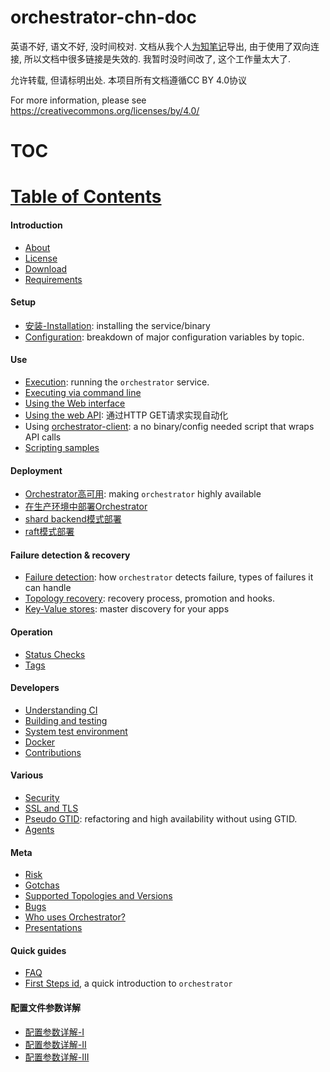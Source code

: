 # orchestrator-chn-doc
英语不好, 语文不好, 没时间校对.
文档从我个人[为知笔记](https://www.wiz.cn/zh-cn/)导出, 由于使用了双向连接, 所以文档中很多链接是失效的.
我暂时没时间改了, 这个工作量太大了.

允许转载, 但请标明出处. 本项目所有文档遵循CC BY 4.0协议

For more information, please see
<https://creativecommons.org/licenses/by/4.0/>





# TOC
# [Table of Contents](https://github.com/openark/orchestrator/tree/master/docs#introduction)
#### Introduction
* [About](Introduction/About.md)
* [License](Introduction/License.md)
* [Download](Introduction/Download.md)
* [Requirements](Introduction/Requirements.md)

#### Setup
* [安装-Installation](Setup/部署/安装-Installation.md): installing the service/binary
* [Configuration](Setup/配置/Configuration.md): breakdown of major configuration variables by topic.

#### Use
* [Execution](Use/Execution.md): running the `orchestrator` service.
* [Executing via command line](Use/Executing%20via%20command%20line.md)
* [Using the Web interface](Use/Using%20the%20Web%20interface.md)
* [Using the web API](Use/Using%20the%20web%20API.md): 通过HTTP GET请求实现自动化
*  Using [orchestrator-client](Use/orchestrator-client.md): a no binary/config needed script that wraps API calls
* [Scripting samples](Use/Scripting%20samples.md)

#### Deployment
* [Orchestrator高可用](Deployment/Orchestrator高可用.md): making `orchestrator` highly available
* [在生产环境中部署Orchestrator](Deployment/在生产环境中部署Orchestrator.md)
* [shard backend模式部署](Deployment/shard%20backend模式部署.md)
* [raft模式部署](Deployment/raft模式部署.md)

#### Failure detection & recovery
* [Failure detection](Failure%20detection%20%26%20recovery/Failure%20detection.md): how `orchestrator` detects failure, types of failures it can handle
* [Topology recovery](Failure%20detection%20%26%20recovery/Topology%20recovery.md): recovery process, promotion and hooks.
* [Key-Value stores](Failure%20detection%20%26%20recovery/Key-Value%20stores.md): master discovery for your apps

#### Operation
* [Status Checks](Operation/Status%20Checks.md)
* [Tags](Operation/Tags.md)

#### Developers
* [Understanding CI](Developers/Understanding%20CI.md)
* [Building and testing](Developers/Building%20and%20testing.md)
* [System test environment](System%20test%20environment.md)
* [Docker](Developers/Docker.md)
* [Contributions](Developers/Contributions.md)

#### Various
* [Security](Various/Security.md)
* [SSL and TLS](Various/SSL%20and%20TLS.md)
* [Pseudo GTID](Various/Pseudo%20GTID.md): refactoring and high availability without using GTID.
* [Agents](Various/Agents.md)

#### Meta
* [Risk](Meta/Risk.md)
* [Gotchas](Meta/Gotchas.md)
* [Supported Topologies and Versions](Meta/Supported%20Topologies%20and%20Versions.md)
* [Bugs](Meta/Bugs.md)
* [Who uses Orchestrator?](Meta/Who%20uses%20Orchestrator%20.md)
* [Presentations](Meta/Presentations.md)

#### Quick guides
* [FAQ](Quick%20guides/FAQ.md)
* [First Steps id](Quick%20guides/First%20Steps.md), a quick introduction to `orchestrator`


#### 配置文件参数详解
* [配置参数详解-Ⅰ](Setup/配置/配置参数详解-Ⅰ.md)
* [配置参数详解-Ⅱ](Setup/配置/配置参数详解-Ⅱ.md)
* [配置参数详解-III](Setup/配置/配置参数详解-III.md)

